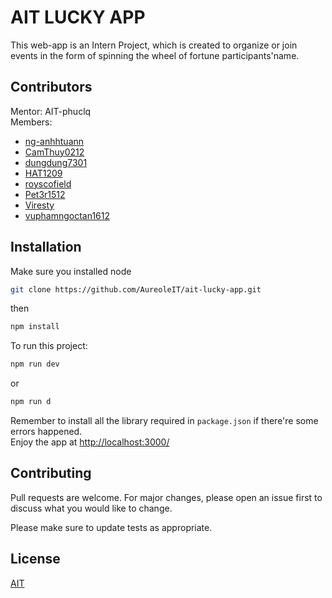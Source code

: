 # AIT LUCKY APP

This web-app is an Intern Project, which is created to organize or join events in the form of spinning the wheel of fortune participants'name.

## Contributors
Mentor: AIT-phuclq \
Members: 
- [ng-anhhtuann](https://github.com/ng-anhhtuann)
- [CamThuy0212](https://github.com/CamThuy0212)
- [dungdung7301](https://github.com/dungdung7301)
- [HAT1209](https://github.com/HAT1209)
- [royscofield](https://github.com/royscofield)
- [Pet3r1512](https://github.com/Pet3r1512)
- [Viresty](https://github.com/Viresty)
- [vuphamngoctan1612](https://github.com/vuphamngoctan1612)

## Installation
Make sure you installed node
```bash
git clone https://github.com/AureoleIT/ait-lucky-app.git
```
then
```bash
npm install
```
To run this project: 
```bash
npm run dev
```
or 
```bash
npm run d
```
Remember to install all the library required in `package.json` if there're some errors happened. \
Enjoy the app at [http://localhost:3000/](http://localhost:3000/)

## Contributing

Pull requests are welcome. For major changes, please open an issue first
to discuss what you would like to change.

Please make sure to update tests as appropriate.

## License

[AIT](https://www.mitani.co.jp/VN/aureole/ait)

